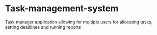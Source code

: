 # Task-management-system
Task manager application allowing for multiple users for allocating tasks, setting deadlines and running reports
